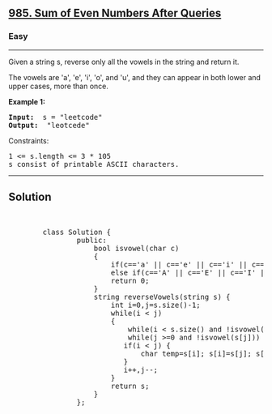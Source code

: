 
<h2><a href="https://leetcode.com/problems/sum-of-even-numbers-after-queries/">985. Sum of Even Numbers After Queries</a></h2>
<h3>Easy</h3>
<hr>
<div><p>
Given a string s, reverse only all the vowels in the string and return it.

The vowels are 'a', 'e', 'i', 'o', and 'u', and they can appear in both lower and upper cases, more than once.

 
</p>


<p><strong>Example 1:</strong></p>
<pre><strong>Input:</strong>  s = "leetcode"
<strong>Output:</strong>  "leotcede"
</pre>

Constraints:
<pre>
1 <= s.length <= 3 * 105
s consist of printable ASCII characters.
</pre>
<hr>
 <h2><strong><b>Solution</b></strong></h2>
 <br>
 <pre>
        class Solution {
                public:
                    bool isvowel(char c)
                    {
                        if(c=='a' || c=='e' || c=='i' || c=='o' || c=='u') return 1;
                        else if(c=='A' || c=='E' || c=='I' || c=='O' || c=='U') return 1;
                        return 0;
                    }
                    string reverseVowels(string s) {
                        int i=0,j=s.size()-1;
                        while(i < j)
                        {
                            while(i < s.size() and !isvowel(s[i])) i++;
                            while(j >=0 and !isvowel(s[j])) j--;
                           if(i < j) {
                               char temp=s[i]; s[i]=s[j]; s[j]=temp;
                           }
                           i++,j--;
                        }
                        return s;
                    }
                };
        
 </pre>

